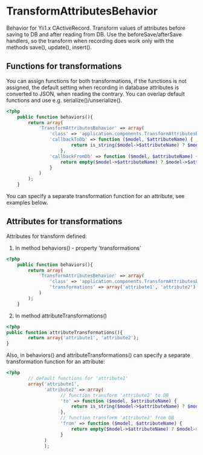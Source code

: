 TransformAttributesBehavior
=======================
Behavior for Yii1.x CActiveRecord.
Transform values of attributes before saving to DB and after reading from DB.
Use the beforeSave/afterSave handlers, so the transform when recording does work only with the methods save(), update(), insert().


Functions for transformations
------------
You can assign functions for both transformations, if the functions is not assigned,
the default setting when recording in database attributes is converted to JSON, when reading the contrary.
You can overlap default functions and use e.g. serialize()/unserialize().
~~~php
<?php
    public function behaviors(){
        return array(
            'TransformAttributesBehavior' => array(
                'class' => 'application.components.TransformAttributesBehavior',
                'callbackToDb' => function ($model, $attributeName) {
                        return is_string($model->$attributeName) ? $model->$attributeName : serialize($model->$attributeName);
                    },
                'callbackFromDb' => function ($model, $attributeName) {
                    return empty($model->$attributeName) ? $model->$attributeName : unserialize($model->$attributeName);
                }
            )
        );
    }
~~~
You can specify a separate transformation function for an attribute, see examples below.


Attributes for transformations
------------

Attributes for transform defined:

1) In method behaviors() - property 'transformations'
~~~php
<?php
    public function behaviors(){
        return array(
            'TransformAttributesBehavior' => array(
                'class' => 'application.components.TransformAttributesBehavior',
                'transformations' => array('attribute1', 'attribute2')
            )
        );
    }
~~~

2) In method attributeTransformations()
~~~php
<?php
public function attributeTransformations(){
        return array('attribute1', 'attribute2');
}
~~~

Also, in behaviors() and  attributeTransformations() can specify a separate transformation function for an attribute:
~~~php
<?php
        // default functions for 'attribute1'
        array('attribute1',
              'attribute2' => array(
                    // function transform 'attribute2' to DB
                    'to' => function ($model, $attributeName) {
                        return is_string($model->$attributeName) ? $model->$attributeName : serialize($model->$attributeName);
                    },
                    // function transform 'attribute2' from DB
                    'from' => function ($model, $attributeName) {
                        return empty($model->$attributeName) ? $model->$attributeName : unserialize($model->$attributeName);
                    }
              )
              );
~~~
